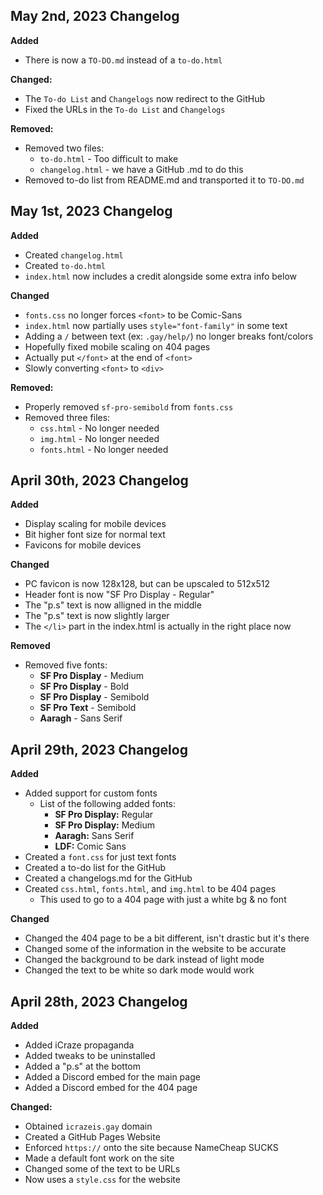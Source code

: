 ## May 2nd, 2023 Changelog
**Added**
- There is now a `TO-DO.md` instead of a `to-do.html`

**Changed:**
- The `To-do List` and `Changelogs` now redirect to the GitHub
- Fixed the URLs in the `To-do List` and `Changelogs`

**Removed:**
- Removed two files:
  - `to-do.html` - Too difficult to make
  - `changelog.html` - we have a GitHub .md to do this
- Removed to-do list from README.md and transported it to `TO-DO.md`

## May 1st, 2023 Changelog
**Added**
- Created `changelog.html`
- Created `to-do.html`
- `index.html` now includes a credit alongside some extra info below

**Changed**
- `fonts.css` no longer forces `<font>` to be Comic-Sans
- `index.html` now partially uses `style="font-family"` in some text
- Adding a `/` between text (ex: `.gay/help/`) no longer breaks font/colors
- Hopefully fixed mobile scaling on 404 pages
- Actually put `</font>` at the end of `<font>`
- Slowly converting `<font>` to `<div>`

**Removed:**
- Properly removed `sf-pro-semibold` from `fonts.css`
- Removed three files:
  - `css.html` - No longer needed
  - `img.html` - No longer needed
  - `fonts.html` - No longer needed
## April 30th, 2023 Changelog
**Added**
- Display scaling for mobile devices
- Bit higher font size for normal text
- Favicons for mobile devices

**Changed**
- PC favicon is now 128x128, but can be upscaled to 512x512
- Header font is now "SF Pro Display - Regular"
- The "p.s" text is now alligned in the middle
- The "p.s" text is now slightly larger
- The `</li>` part in the index.html is actually in the right place now

**Removed**
- Removed five fonts:
  - **SF Pro Display** - Medium
  - **SF Pro Display** - Bold
  - **SF Pro Display** - Semibold
  - **SF Pro Text** - Semibold
  - **Aaragh** - Sans Serif

## April 29th, 2023 Changelog
**Added**
- Added support for custom fonts
  - List of the following added fonts:
    - **SF Pro Display:** Regular
    - **SF Pro Display:** Medium
    - **Aaragh:** Sans Serif
    - **LDF:** Comic Sans
- Created a `font.css` for just text fonts
- Created a to-do list for the GitHub
- Created a changelogs.md for the GitHub
- Created `css.html`, `fonts.html`, and `img.html` to be 404 pages
  - This used to go to a 404 page with just a white bg & no font

**Changed**
- Changed the 404 page to be a bit different, isn't drastic but it's there
- Changed some of the information in the website to be accurate
- Changed the background to be dark instead of light mode
- Changed the text to be white so dark mode would work

## April 28th, 2023 Changelog
**Added**
- Added iCraze propaganda
- Added tweaks to be uninstalled
- Added a "p.s" at the bottom
- Added a Discord embed for the main page
- Added a Discord embed for the 404 page

**Changed:**
- Obtained `icrazeis.gay` domain
- Created a GitHub Pages Website
- Enforced `https://` onto the site because NameCheap SUCKS
- Made a default font work on the site
- Changed some of the text to be URLs
- Now uses a `style.css` for the website
